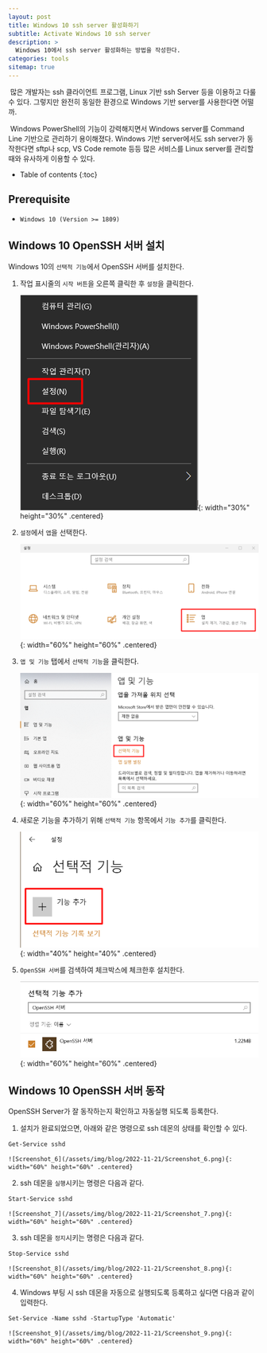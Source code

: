 ```yaml
---
layout: post
title: Windows 10 ssh server 활성화하기
subtitle: Activate Windows 10 ssh server
description: >
  Windows 10에서 ssh server 활성화하는 방법을 작성한다.
categories: tools
sitemap: true
---
```


&nbsp;많은 개발자는 ssh 클라이언트 프로그램, Linux 기반 ssh Server 등을 이용하고 다룰 수 있다. 그렇지만 완전히 동일한 환경으로 Windows 기반 server를 사용한다면 어떨까.
 
&nbsp;Windows PowerShell의 기능이 강력해지면서 Windows server를 Command Line 기반으로 관리하기 용이해졌다. Windows 기반 server에서도 ssh server가 동작한다면 sftp나 scp, VS Code remote 등등 많은 서비스를 Linux server를 관리할 때와 유사하게 이용할 수 있다.

<!--more-->

* Table of contents
{:toc}

## Prerequisite

* `Windows 10 (Version >= 1809)`

## Windows 10 OpenSSH 서버 설치

Windows 10의 `선택적 기능`에서 OpenSSH 서버를 설치한다.

1. 작업 표시줄의 `시작 버튼`을 오른쪽 클릭한 후 `설정`을 클릭한다.

    ![Screenshot_1](/assets/img/blog/2022-11-21/Screenshot_1.png){: width="30%" height="30%" .centered}

2. `설정`에서 `앱`을 선택한다.

    ![Screenshot_2](/assets/img/blog/2022-11-21/Screenshot_2.png){: width="60%" height="60%" .centered}

3. `앱 및 기능` 탭에서 `선택적 기능`을 클릭한다.

    ![Screenshot_3](/assets/img/blog/2022-11-21/Screenshot_3.png){: width="60%" height="60%" .centered}

4. 새로운 기능을 추가하기 위해 `선택적 기능` 항목에서 `기능 추가`를 클릭한다.

    ![Screenshot_4](/assets/img/blog/2022-11-21/Screenshot_4.png){: width="40%" height="40%" .centered}

5. `OpenSSH 서버`를 검색하여 체크박스에 체크한후 설치한다.

    ![Screenshot_5](/assets/img/blog/2022-11-21/Screenshot_5.png){: width="60%" height="60%" .centered}

## Windows 10 OpenSSH 서버 동작

OpenSSH Server가 잘 동작하는지 확인하고 자동실행 되도록 등록한다.

1. 설치가 완료되었으면, 아래와 같은 명령으로 ssh 데몬의 상태를 확인할 수 있다.
```shell
Get-Service sshd
```
    ![Screenshot_6](/assets/img/blog/2022-11-21/Screenshot_6.png){: width="60%" height="60%" .centered}

2. ssh 데몬을 `실행`시키는 명령은 다음과 같다.
```shell
Start-Service sshd
```
    ![Screenshot_7](/assets/img/blog/2022-11-21/Screenshot_7.png){: width="60%" height="60%" .centered}

3. ssh 데몬을 `정지`시키는 명령은 다음과 같다.
```shell
Stop-Service sshd
```
    ![Screenshot_8](/assets/img/blog/2022-11-21/Screenshot_8.png){: width="60%" height="60%" .centered}

4. Windows 부팅 시 ssh 데몬을 자동으로 실행되도록 등록하고 싶다면 다음과 같이 입력한다.
```shell
Set-Service -Name sshd -StartupType 'Automatic'
```
    ![Screenshot_9](/assets/img/blog/2022-11-21/Screenshot_9.png){: width="60%" height="60%" .centered}